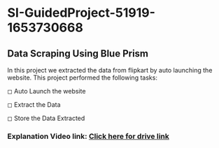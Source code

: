 # SI-GuidedProject-51919-1653730668

## Data Scraping Using Blue Prism


In this project we extracted the data from flipkart by auto launching the website. This project performed the following tasks:

◻ Auto Launch the website 

◻ Extract the Data 

◻ Store the Data Extracted

### Explanation Video link: [Click here for drive link](https://drive.google.com/file/d/1H_mxfNU5UwRU7Ixojw-6CPbnG2lXhCs-/view?usp=sharing)

